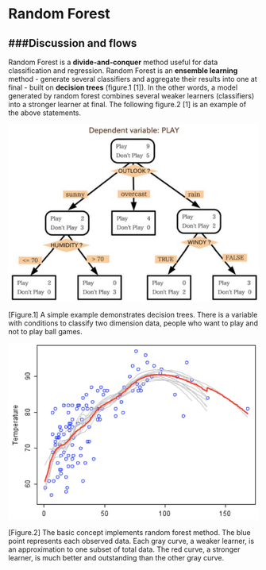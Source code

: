 # Random Forest

<script src="../js/general.js"></script>

###Discussion and flows
---

Random Forest is a **divide-and-conquer** method useful for data classification and 
regression. Random Forest is an **ensemble learning** method - generate several classifiers and 
aggregate their results into one at final - built on **decision trees** (figure.1 [1]). In the other 
words, a model generated by random forest combines several weaker learners (classifiers) into 
a stronger learner at final. The following figure.2 [1] is an example of the above statements. 

![](../images/rf_decision-tree.png)

[Figure.1] A simple example demonstrates decision trees. There is a variable with conditions to classify two dimension data, people who want to play and not to play ball games. 

![](../images/rf_random_forest.png)

[Figure.2] The basic concept implements random forest method. The blue point represents each observed data. Each gray curve, a weaker learner, is an approximation to one subset of total data. The red curve, a stronger learner, is much better and outstanding than the other gray curve. 